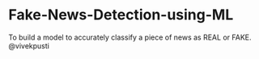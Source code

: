 # Fake-News-Detection-using-ML
To build a model to accurately classify a piece of news as REAL or FAKE.
@vivekpusti
